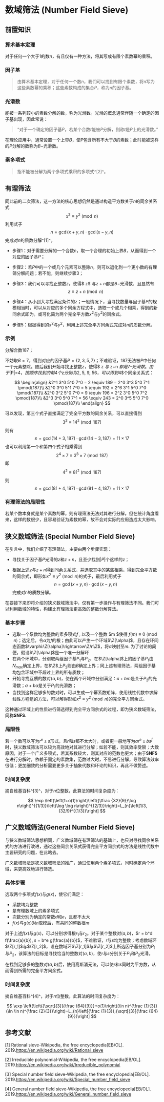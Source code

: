 # 数域筛法 (Number Field Sieve)

## 前置知识

### 算术基本定理

对于任何一个大于$1$的数$n$，有且仅有一种方法，将其写成有限个素数幂的乘积。

### 因子基

> 由算术基本定理，对于任何一个数$n$，我们可以找到有限个素数，将$n$写为这些素数幂的乘积；这些素数构成的集合$P$，称为$n$的因子基。

### 光滑数

能被一系列较小的素数分解的数，称为光滑数。光滑的概念通常伴随一个确定的因子基出现，因此常说：

> “对于一个确定的因子基$P$，若某个合数$t$能被$P$分解，则称$t$是$P$上的光滑数。”

在理论应用中，通常设置一个上界$B$，使$P$包含所有不大于$B$的素数；此时能被这样的$P$分解的数称为$B-$光滑数。

### 素多项式

> 指不能被分解为两个多项式乘积的多项式^[2]^。

## 有理筛法

同此前的二次筛法，这一方法的核心思想仍然是通过构造平方数关于$n$的同余关系式
$$
x^2 \equiv y^2\pmod{n}
$$
利用式子
$$
n = \gcd(x + y, n) \cdot \gcd(x - y, n)
$$
完成对$n$的质数分解^[1]^。

- 步骤1：对于需要分解的一个合数$n$，取一个合理的初始上界$B$，从而得到一个对应的因子基$P$；

- 步骤2：若$P$中的一个或几个元素可以整除$n$，则可以退化到一个更小数的有理筛分解问题；若不能，则继续步骤3；

- 步骤3：我们可以寻找正整数$z$，使得$ z$ 与$z+n$都是$B-$光滑数，且显然有
  $$
  z \equiv z+n \pmod{n}
  $$
  
- 步骤4：从小到大寻找满足条件的$z$；一般情况下，当寻找数量与因子基$P$的规模相当时，可以从对应的多个同余方程式中，选取一个或几个相乘，得到的新同余式即为，或可化简为两个完全平方数$x^2$与$y^2$的同余式。

- 步骤5：根据得到的$x^2$与$y^2$，利用上述完全平方同余式完成对$n$的质数分解。

### 示例

分解合数$187$；

不妨取$B = 7$，得到对应的因子基$P = \{2, 3, 5, 7\}$；不难验证，$187$无法被$P$中任何一个元素整除。随后我们开始寻找正整数$z$，使得$ z $与$ z+n $都是$7-$光滑数。由于$|P|=4$，按顺序找到的前$4$个$z$分别为$2, 5, 9, 56$，可以得到$4$个同余关系式：

$$
\begin{align}
&2^1  3^0  5^0  7^0 = 2 \equiv 189 = 2^0  3^3  5^0  7^1 \pmod{187}\\
&2^0  3^0  5^1  7^0 = 5  \equiv 192 = 2^6  3^1  5^0  7^0 \pmod{187}\\
&2^0  3^2  5^0  7^0 = 9  \equiv 196 = 2^2  3^0  5^0  7^2 \pmod{187}\\
&2^3  3^0  5^0  7^1 = 56  \equiv 243 = 2^0  3^5  5^0  7^0 \pmod{187}\\
\end{align}
$$


可以发现，第三个式子直接满足了完全平方数的同余关系，可以直接得到 
$$
3^2 \equiv 14^2\pmod{187}
$$
则有
$$
n = \gcd(14 + 3, 187) \cdot \gcd(14 - 3, 187) = 11 \times  17
$$
也可以利用第一个和第四个式子相乘得到
$$
2^4 \times 7 \equiv 3^8 \times 7 \pmod{187}
$$
即 
$$
4^2 \equiv 81^2 \pmod{187}
$$
则
$$
n = \gcd(81 + 4, 187) \cdot \gcd(81 - 4, 187) = 11 \times  17
$$

### 有理筛法的局限性

若某个数本身就是某个素数的幂，则有理筛法无法对其进行分解，但在统计角度看来，这样的数很少，且容易验证为素数的幂，故不会对实际的应用造成太大影响。



## 狭义数域筛法 (Special Number Field Sieve)

在引言中，我们介绍了有理筛法，主要由两个步骤实现：

- 寻找关于因子基$P$光滑的$z$和$z+n$，且至少找到$|P|$个这样的$z$；

- 根据上述$z$与$z+n$得到同余关系式，并选取其中的某些相乘，得到完全平方数的同余式，即形如$x^2 \equiv y^2 \pmod n$的式子，最后利用式子
  $$
  n = \gcd(x + y, n) \cdot \gcd(x - y, n)
  $$
  完成对n的质数分解。

在要接下来即将介绍的狭义数域筛法中，仅有第一步操作与有理筛法不同。我们可以利用数域的特性，构建比有理筛法更高效的整数分解算法。

### 基本步骤

- 选取一个系数均为整数的素多项式$f$ , 以及一个整数 $m $使得 $f(m) \equiv 0 \pmod n$；选定后，令$\alpha$为$f$的根；由此可以产生一个环域$\Z[\alpha]$，且存在环同态函数$\varphi:\Z[\alpha]\rightarrow\Z/n\Z$，将$\alpha$映射至$m$. 为了讨论的简便，假设$\Z[\alpha]$是一个唯一分解环
- 在两个环域中，分别取两组因子基$P_1$与$P_2$，在$\Z[\alpha]$上的因子基$P_1$由$N_{max}$确定上界，在$\Z$上$P_2$则由$B$确定上界；同上述有理筛法，两组因子基均包含环域中不超过上界的所有质数；
- 开始寻找互质的数对$(a,b)$，使在两个环域中分别满足：$a+bm$是关于$P_2$的光滑数；$a+b\alpha$是关于$P_1$的光滑数；
- 当找到这样足够多的数对时，可以生成一个幂系数矩阵，使用线性代数中求解线性方程组的方法，可以解得形如$x^2 \equiv y^2 \pmod n$的完全平方同余式。

这种通过环域上的性质进行筛选得到完全平方同余式的过程，即为狭义数域筛法，简称**SNFS**.

### 局限性

若一个数可以写为$r^e \pm s$形式，且$r$和$s$都不太大时，或者更一般地写为$ar^e\pm bs^f$时，狭义数域筛法可以较为高效地对其进行分解；如若不能，则其效率受限；大致原因，对于一个广义多项式，若其系数较大，则其对应的范数也更大；由于**SNFS**在进行分解时，依赖于固定的素数集，范数过大时，不易进行分解，导致算法效率很低；更加细致的分析需要更多关于抽象代数和环论的知识，再此不做赘述。

### 时间复杂度

摘自维基百科^[3]^，对于$n$位整数，此算法的时间复杂度为：

$$
\exp \left(\left(1+o(1)\right)\left({\tfrac  {32}{9}}\log n\right)^{{1/3}}\left(\log \log n\right)^{{2/3}}\right)=L_{n}\left[1/3,(32/9)^{{1/3}}\right]
$$

## 广义数域筛法(General Number Field Sieve)

与狭义数域筛法思想相同，广义数域筛在有理筛法的基础上，也只对寻找同余关系式的方法进行改进，通过这些同余关系式获得完全平方同余式的方法是线性代数中主要研究的问题，在此略去。

广义数域筛法是狭义数域筛法的推广，通过使用两个素多项式，同时确定两个环域，来更高效地进行筛选。

### 具体步骤

选取两个多项式$f(x)$与$g(x)$，使它们满足：

- 系数均为整数
- 是有理数域上的素多项式
- 次数分别为确定的常数$d$和$e$，且都不太大
- $f(x)$与$g(x)$对$n$取模后，有共同的整数根$m$

对于上述$f(x)$与$g(x)$，可以分别求得根$r_1$与$r_2$。对于某个整数对$(a,b)$，$r = b^d f(\frac{a}{b}), s = b^e g(\frac{a}{b})$，不难验证，$r$与$s$均为整数；考虑数域环$\Z[r_1]$与$\Z[r_2]$，设在数域环$\Z[r_1]$与$\Z[r_2]$上所选因子基分别为$P_1$与$P_2$，该算法的目标是寻找恰当的整数对$(a,b)$，使$r$与$s$分别关于$P_1$和$P_2$光滑。

在找到足够多的整数对$(a,b)$后，使用高斯消元法，可以使$r$和$s$同时为平方数，从而得到所需的完全平方同余式。

### 时间复杂度

摘自维基百科^[4]^，对于$n$位整数，此算法的时间复杂度为：

$$
\exp \left(\left({\sqrt[{3}]{\frac {64}{9}}}+o(1)\right)(\ln n)^{\frac {1}{3}}(\ln \ln n)^{\frac {2}{3}}\right)=L_{n}\left[{\frac {1}{3}},{\sqrt[{3}]{\frac {64}{9}}}\right]
$$


## 参考文献

[1] Rational sieve-Wikipedia, the free encyclopedia[EB/OL]. 2019.https://en.wikipedia.org/wiki/Rational_sieve

[2] Irreducible polynomial-Wikipedia, the free encyclopedia[EB/OL]. 2019.https://en.wikipedia.org/wiki/Irreducible_polynomial

[3] Special number field sieve-Wikipedia, the free encyclopedia[EB/OL]. 2019.https://en.wikipedia.org/wiki/Special_number_field_sieve

[4] General number field sieve-Wikipedia, the free encyclopedia[EB/OL]. 2019.https://en.wikipedia.org/wiki/General_number_field_sieve